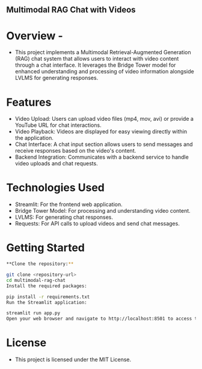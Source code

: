 ## Multimodal RAG Chat with Videos
 # Overview -
- This project implements a Multimodal Retrieval-Augmented Generation (RAG) chat system that allows users to interact with video content through a chat interface. It   leverages the Bridge Tower model for enhanced understanding and processing of video information alongside LVLMS for generating responses.

# Features
- Video Upload: Users can upload video files (mp4, mov, avi) or provide a YouTube URL for chat interactions.
- Video Playback: Videos are displayed for easy viewing directly within the application.
- Chat Interface: A chat input section allows users to send messages and receive responses based on the video's content.
- Backend Integration: Communicates with a backend service to handle video uploads and chat requests.

# Technologies Used
- Streamlit: For the frontend web application.
- Bridge Tower Model: For processing and understanding video content.
- LVLMS: For generating chat responses.
- Requests: For API calls to upload videos and send chat messages.

# Getting Started

```bash
**Clone the repository:**

git clone <repository-url>
cd multimodal-rag-chat
Install the required packages:
```

```bash
pip install -r requirements.txt
Run the Streamlit application:
```

```bash
streamlit run app.py
Open your web browser and navigate to http://localhost:8501 to access the application.
```
# License
- This project is licensed under the MIT License.
